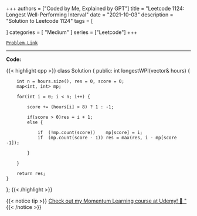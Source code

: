
+++
authors = ["Coded by Me, Explained by GPT"]
title = "Leetcode 1124: Longest Well-Performing Interval"
date = "2021-10-03"
description = "Solution to Leetcode 1124"
tags = [
    
]
categories = [
    "Medium"
]
series = ["Leetcode"]
+++



[`Problem Link`](https://leetcode.com/problems/longest-well-performing-interval/description/)

---

**Code:**

{{< highlight cpp >}}
class Solution {
public:
    int longestWPI(vector<int>& hours) {
        
        int n = hours.size(), res = 0, score = 0;
        map<int, int> mp;
        
        for(int i = 0; i < n; i++) {
            
            score += (hours[i] > 8) ? 1 : -1;
            
            if(score > 0)res = i + 1;
            else {

                if  (!mp.count(score))    mp[score] = i;
                if  (mp.count(score - 1)) res = max(res, i - mp[score -1]);

            }
        
        }
        
        return res;
    }
};
{{< /highlight >}}



{{< notice tip >}}
[Check out my Momentum Learning course at Udemy! 🚀 "](https://www.udemy.com/course/blind-75-the-data-structures-and-algorithms-essentials/)
{{< /notice >}}

